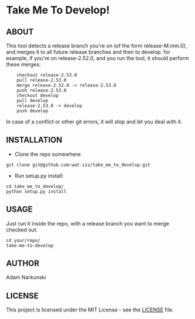 # Take Me To Develop!
 
## ABOUT
This tool detects a release branch you're on (of the form release-M.mm.0),
and merges it to all future release branches and then to develop.
for example, if you're on release-2.52.0, and you run the tool, it should perform these merges:
```
    checkout release-2.53.0
    pull release-2.53.0
    merge release-2.52.0 -> release-2.53.0
    push release-2.53.0
    checkout develop
    pull develop
    release-2.53.0 -> develop
    push develop
```
In case of a conflict or other git errors, it will stop and let you deal with it.

## INSTALLATION
* Clone the repo somewhere:
```
git clone git@github.com:wat-izz/take_me_to_develop.git
```
* Run setup.py install:

```
cd take_me_to_develop/
python setup.py install
```

## USAGE
Just run it inside the repo, with a release branch you want to merge checked out.
```
cd your/repo/
take-me-to-develop
```

## AUTHOR
Adam Narkunski


## LICENSE

This project is licensed under the MIT License - see the [LICENSE](LICENSE) file.

